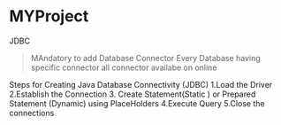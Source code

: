 # MYProject

JDBC 
> MAndatory to add Database Connector
> Every Database having specific connector
> all connector availabe on online

Steps for Creating Java Database Connectivity  (JDBC)
1.Load the Driver
2.Establish the Connection
3. Create Statement(Static ) or Prepared Statement (Dynamic) using PlaceHolders
4.Execute Query
5.Close the connections
